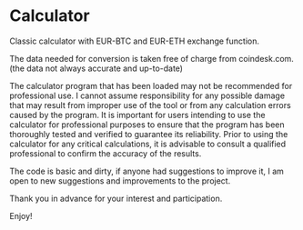 # Calculator
Classic calculator with EUR-BTC and EUR-ETH exchange function.

The data needed for conversion is taken free of charge from coindesk.com. (the data not always accurate and up-to-date)

The calculator program that has been loaded may not be recommended for professional use. 
I cannot assume responsibility for any possible damage that may result from improper use of the tool or from any calculation errors caused by the program. 
It is important for users intending to use the calculator for professional purposes to ensure that the program has been thoroughly tested and verified 
to guarantee its reliability. 
Prior to using the calculator for any critical calculations, it is advisable to consult a qualified professional to confirm the accuracy of the results.


The code is basic and dirty, if anyone had suggestions to improve it, I am open to new suggestions and improvements to the project.

Thank you in advance for your interest and participation.

Enjoy!
